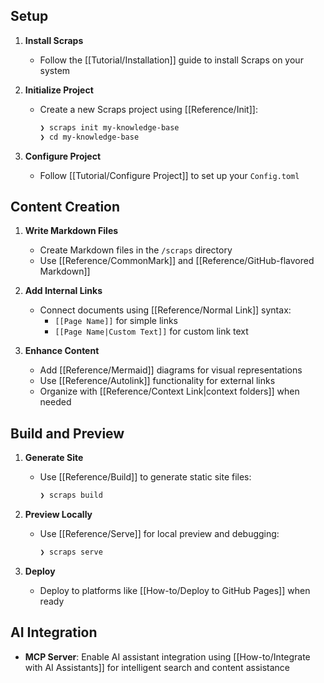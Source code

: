 ## Setup

1. **Install Scraps**
   - Follow the [[Tutorial/Installation]] guide to install Scraps on your system

2. **Initialize Project**
   - Create a new Scraps project using [[Reference/Init]]:
     ```bash
     ❯ scraps init my-knowledge-base
     ❯ cd my-knowledge-base
     ```

3. **Configure Project**
   - Follow [[Tutorial/Configure Project]] to set up your `Config.toml`

## Content Creation

1. **Write Markdown Files**
   - Create Markdown files in the `/scraps` directory
   - Use [[Reference/CommonMark]] and [[Reference/GitHub-flavored Markdown]]

2. **Add Internal Links**
   - Connect documents using [[Reference/Normal Link]] syntax:
     - `[[Page Name]]` for simple links
     - `[[Page Name|Custom Text]]` for custom link text

3. **Enhance Content**
   - Add [[Reference/Mermaid]] diagrams for visual representations
   - Use [[Reference/Autolink]] functionality for external links
   - Organize with [[Reference/Context Link|context folders]] when needed

## Build and Preview

1. **Generate Site**
   - Use [[Reference/Build]] to generate static site files:
     ```bash
     ❯ scraps build
     ```

2. **Preview Locally**
   - Use [[Reference/Serve]] for local preview and debugging:
     ```bash
     ❯ scraps serve
     ```

3. **Deploy**
   - Deploy to platforms like [[How-to/Deploy to GitHub Pages]] when ready

## AI Integration

- **MCP Server**: Enable AI assistant integration using [[How-to/Integrate with AI Assistants]] for intelligent search and content assistance
